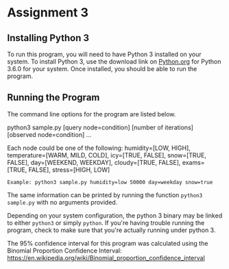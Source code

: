 # Assignment 3

## Installing Python 3

To run this program, you will need to have Python 3 installed on your system.
To install Python 3, use the download link on [Python.org](https://www.python.org)
for Python 3.6.0 for your system. Once installed, you should be able to run the program.

## Running the Program

The command line options for the program are listed below.

  python3 sample.py [query node=condition] [number of iterations] [observed node=condition] ...

Each node could be one of the following:
    humidity=[LOW, HIGH], temperature=[WARM, MILD, COLD], icy=[TRUE, FALSE],
    snow=[TRUE, FALSE], day=[WEEKEND, WEEKDAY], cloudy=[TRUE, FALSE],
    exams=[TRUE, FALSE], stress=[HIGH, LOW]

    Example: python3 sample.py humidity=low 50000 day=weekday snow=true

The same information can be printed by running the function `python3 sample.py` with no arguments provided.

Depending on your system configuration, the python 3 binary may be linked to either
`python3` or simply `python`. If you're having trouble running the program, check to make
sure that you're actually running under python 3.

The 95% confidence interval for this program was calculated using the Binomial Proportion Confidence Interval:
https://en.wikipedia.org/wiki/Binomial_proportion_confidence_interval